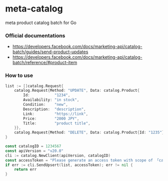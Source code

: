 # meta-catalog
meta product catalog batch for Go


### Official documentations
- https://developers.facebook.com/docs/marketing-api/catalog-batch/guides/send-product-updates
- https://developers.facebook.com/docs/marketing-api/catalog-batch/reference/#product-item

### How to use

```go
list := []catalog.Request{
	catalog.Request{Method: "UPDATE", Data: catalog.Product{
		Id:           "1234",
		Availability: "in stock",
		Condition:    "new",
		Description:  "description",
		Link:         "https://link",
		Price:        "2000 JPY",
		Title:        "product title",
	}},
	catalog.Request{Method: "DELETE", Data: catalog.Product{Id: "1235"}},
}

const catalogID = 1234567
const apiVersion = "v20.0"
cli := catalog.NewClient(apiVersion, catalogID)
const accessToken = "Please generate an access token with scope of 「catalog_management」"
if err := cli.SendUpsert(list, accessToken); err != nil {
    return err
}
```
